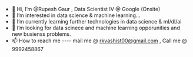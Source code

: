- 👋 Hi, I’m @Rupesh Gaur , Data Scientist IV @ Google (Onsite)
- 👀 I’m interested in data science & machine learning...
- 🌱 I’m currently learning further technologies in data science & ml/dl/ai
- 💞️ I’m looking for data scinece and machine learning opporunities and new busienss problems.
- 📫 How to reach me ---- mail me @ rkvashist00@gmail.com , Call me @ 9992458867

<!---
datawrangler7798/datawrangler7798 is a ✨ special ✨ repository because its `README.md` (this file) appears on your GitHub profile.
You can click the Preview link to take a look at your changes.
--->
